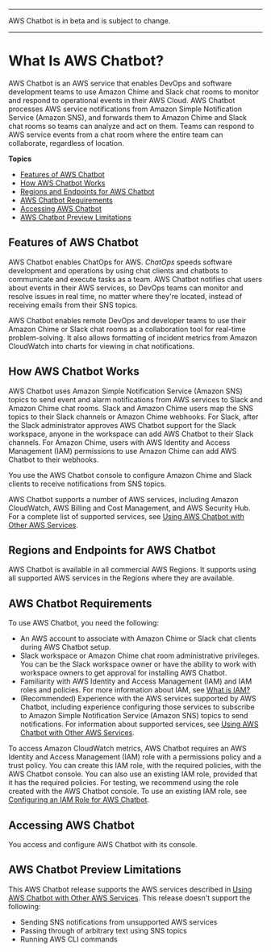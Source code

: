 --------

AWS Chatbot is in beta and is subject to change\.

--------

# What Is AWS Chatbot?<a name="what-is"></a>

AWS Chatbot is an AWS service that enables DevOps and software development teams to use Amazon Chime and Slack chat rooms to monitor and respond to operational events in their AWS Cloud\. AWS Chatbot processes AWS service notifications from Amazon Simple Notification Service \(Amazon SNS\), and forwards them to Amazon Chime and Slack chat rooms so teams can analyze and act on them\. Teams can respond to AWS service events from a chat room where the entire team can collaborate, regardless of location\.

**Topics**
+ [Features of AWS Chatbot](#chatbot-benefits)
+ [How AWS Chatbot Works](#chatbot-works)
+ [Regions and Endpoints for AWS Chatbot](#chatbot-regions)
+ [AWS Chatbot Requirements](#chatbot-requirements)
+ [Accessing AWS Chatbot](#chatbot-access)
+ [AWS Chatbot Preview Limitations](#chatbot-limitations)

## Features of AWS Chatbot<a name="chatbot-benefits"></a>

AWS Chatbot enables ChatOps for AWS\. *ChatOps* speeds software development and operations by using chat clients and chatbots to communicate and execute tasks as a team\.  AWS Chatbot notifies chat users about events in their AWS services, so DevOps teams can monitor and resolve issues in real time, no matter where they're located, instead of receiving emails from their SNS topics\. 

AWS Chatbot enables remote DevOps and developer teams to use their Amazon Chime or Slack chat rooms as a collaboration tool for real\-time problem\-solving\. It also allows formatting of incident metrics from Amazon CloudWatch into charts for viewing in chat notifications\.

## How AWS Chatbot Works<a name="chatbot-works"></a>

AWS Chatbot uses Amazon Simple Notification Service \(Amazon SNS\) topics to send event and alarm notifications from AWS services to Slack and Amazon Chime chat rooms\. Slack and Amazon Chime users map the SNS topics to their Slack channels or Amazon Chime webhooks\. For Slack, after the Slack administrator approves AWS Chatbot support for the Slack workspace, anyone in the workspace can add AWS Chatbot to their Slack channels\. For Amazon Chime, users with AWS Identity and Access Management \(IAM\) permissions to use Amazon Chime can add AWS Chatbot to their webhooks\.

You use the AWS Chatbot console to configure Amazon Chime and Slack clients to receive notifications from SNS topics\. 

AWS Chatbot supports a number of AWS services, including Amazon CloudWatch, AWS Billing and Cost Management, and AWS Security Hub\. For a complete list of supported services, see [Using AWS Chatbot with Other AWS Services](related-services.md#related-services.title)\.

## Regions and Endpoints for AWS Chatbot<a name="chatbot-regions"></a>

AWS Chatbot is available in all commercial AWS Regions\. It supports using all supported AWS services in the Regions where they are available\.

## AWS Chatbot Requirements<a name="chatbot-requirements"></a>

To use AWS Chatbot, you need the following:
+ An AWS account to associate with Amazon Chime or Slack chat clients during AWS Chatbot setup\. 
+ Slack workspace or Amazon Chime chat room administrative privileges\. You can be the Slack workspace owner or have the ability to work with workspace owners to get approval for installing AWS Chatbot\.
+ Familiarity with AWS Identity and Access Management \(IAM\) and IAM roles and policies\. For more information about IAM, see [What is IAM?](https://docs.aws.amazon.com/IAM/latest/UserGuide/)
+ \(Recommended\) Experience with the AWS services supported by AWS Chatbot, including experience configuring those services to subscribe to Amazon Simple Notification Service \(Amazon SNS\) topics to send notifications\. For information about supported services, see [Using AWS Chatbot with Other AWS Services](related-services.md#related-services.title)\.

To access Amazon CloudWatch metrics, AWS Chatbot requires an AWS Identity and Access Management \(IAM\) role with a permissions policy and a trust policy\. You can create this IAM role, with the required policies, with the AWS Chatbot console\. You can also use an existing IAM role, provided that it has the required policies\. For testing, we recommend using the role created with the AWS Chatbot console\. To use an existing IAM role, see [Configuring an IAM Role for AWS Chatbot](getting-started.md#AWS::Chatbot::Role)\.

## Accessing AWS Chatbot<a name="chatbot-access"></a>

You access and configure AWS Chatbot with its console\.

## AWS Chatbot Preview Limitations<a name="chatbot-limitations"></a>

This AWS Chatbot release supports the AWS services described in [Using AWS Chatbot with Other AWS Services](related-services.md#related-services.title)\. This release doesn't support the following:
+ Sending SNS notifications from unsupported AWS services
+ Passing through of arbitrary text using SNS topics
+ Running AWS CLI commands 